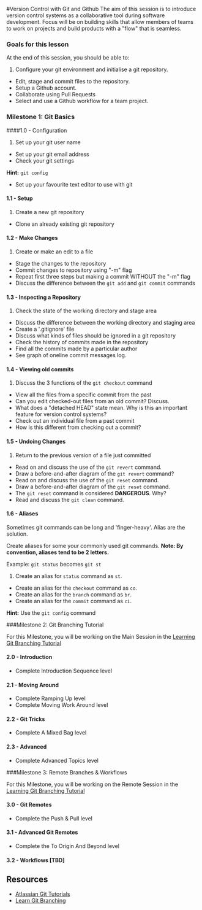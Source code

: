 #Version Control with Git and Github
The aim of this session is to introduce version control systems as a collaborative tool during software development. Focus will be on building skills that allow members of teams to work on projects and build products with a "flow" that is seamless.

### Goals for this lesson
At the end of this session, you should be able to:

1. Configure your git environment and initialise a git repository.
+ Edit, stage and commit files to the repository.
+ Setup a Github account.
+ Collaborate using Pull Requests
+ Select and use a Github workflow for a team project.

### Milestone 1: Git Basics
####1.0 - Configuration

1. Set up your git user name
+ Set up your git email address
+ Check your git settings

**Hint:** `git config`

+ Set up your favourite text editor to use with git

#### 1.1 - Setup

1. Create a new git repository
+ Clone an already existing git repository

#### 1.2 - Make Changes

1. Create or make an edit to a file
+ Stage the changes to the repository
+ Commit changes to repository using "-m" flag
+ Repeat first three steps but making a commit WITHOUT the "-m" flag
+ Discuss the difference between the `git add` and `git commit` commands

#### 1.3 - Inspecting a Repository

1. Check the state of the working directory and stage area
+ Discuss the difference between the working directory and staging area
+ Create a '.gitignore' file
+ Discuss what kinds of files should be ignored in a git repository
+ Check the history of commits made in the repository
+ Find all the commits made by a particular author
+ See graph of oneline commit messages log.

#### 1.4 - Viewing old commits

1. Discuss the 3 functions of the `git checkout` command
+  View all the files from a specific commit from the past
+ Can you edit checked-out files from an old commit? Discuss.
+ What does a "detached HEAD" state mean. Why is this an important feature for version control systems?
+  Check out an individual file from a past commit
+ How is this different from  checking out a commit?

#### 1.5 - Undoing Changes
1. Return to the previous version of a file just committed
+ Read on and discuss the use of the `git revert` command.
+ Draw a before-and-after diagram of the `git revert` command?
+ Read on and discuss the use of the `git reset` command.
+ Draw a before-and-after diagram of the `git reset` command.
+ The `git reset` command is considered **DANGEROUS**. Why?
+ Read and discuss the `git clean` command.

#### 1.6 - Aliases

Sometimes git commands can be long and 'finger-heavy'. Alias are the solution.

Create aliases for some your commonly used git commands.  **Note: By convention, aliases tend to be 2 letters.**

Example: `git status` becomes `git st`

1. Create an alias for `status` command as `st`.
+ Create an alias for the `checkout` command as `co`.
+ Create an alias for the `branch` command as `br`.
+ Create an alias for the `commit` command as `ci`.


**Hint:** Use the `git config` command



###Milestone 2: Git Branching Tutorial

  For this Milestone, you will be working on the  Main Session in the [Learning Git Branching Tutorial](http://pcottle.github.io/learnGitBranching/)

#### 2.0 - Introduction

+  Complete Introduction Sequence level

#### 2.1 - Moving Around

+ Complete Ramping Up level
+ Complete Moving Work Around level

#### 2.2 - Git Tricks

+ Complete A Mixed Bag level

#### 2.3 - Advanced

+ Complete Advanced Topics level

###Milestone 3: Remote Branches & Workflows

  For this Milestone, you will be working on the Remote Session in the [Learning Git Branching Tutorial](http://pcottle.github.io/learnGitBranching/)

#### 3.0 - Git Remotes

+ Complete the Push & Pull level

#### 3.1 - Advanced Git Remotes

+ Complete the To Origin And Beyond level

#### 3.2 - Workflows [TBD]



## Resources

+ [Atlassian Git Tutorials](https://www.atlassian.com/git/tutorials/setting-up-a-repository)
+ [Learn Git Branching](http://pcottle.github.io/learnGitBranching/)
